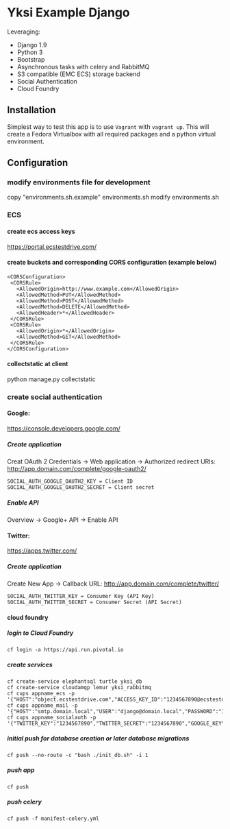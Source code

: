 # Yksi Example Django

Leveraging:
* Django 1.9
* Python 3
* Bootstrap
* Asynchronous tasks with celery and RabbitMQ
* S3 compatible (EMC ECS) storage backend
* Social Authentication
* Cloud Foundry

## Installation

Simplest way to test this app is to use ``Vagrant`` with ``vagrant up``. This will create a Fedora Virtualbox with all required packages and a python virtual environment.

## Configuration

### modify environments file for development
copy "environments.sh.example" environments.sh
modify environments.sh

### ECS

#### create ecs access keys
https://portal.ecstestdrive.com/

#### create buckets and corresponding CORS configuration (example below)
```
<CORSConfiguration>
 <CORSRule>
   <AllowedOrigin>http://www.example.com</AllowedOrigin>
   <AllowedMethod>PUT</AllowedMethod>
   <AllowedMethod>POST</AllowedMethod>
   <AllowedMethod>DELETE</AllowedMethod>
   <AllowedHeader>*</AllowedHeader>
 </CORSRule>
 <CORSRule>
   <AllowedOrigin>*</AllowedOrigin>
   <AllowedMethod>GET</AllowedMethod>
 </CORSRule>
</CORSConfiguration>
```
#### collectstatic at client
python manage.py collectstatic

### create social authentication

#### Google:
https://console.developers.google.com/

##### Create application
Creat OAuth 2 Credentials -> Web application -> Authorized redirect URIs: http://app.domain.com/complete/google-oauth2/
```
SOCIAL_AUTH_GOOGLE_OAUTH2_KEY = Client ID
SOCIAL_AUTH_GOOGLE_OAUTH2_SECRET = Client secret
```
##### Enable API
Overview -> Google+ API -> Enable API

#### Twitter:
https://apps.twitter.com/

##### Create application
Create New App -> Callback URL: http://app.domain.com/complete/twitter/
```
SOCIAL_AUTH_TWITTER_KEY = Consumer Key (API Key)
SOCIAL_AUTH_TWITTER_SECRET = Consumer Secret (API Secret)
```
#### cloud foundry

##### login to Cloud Foundry
```cf login -a https://api.run.pivotal.io```

##### create services
```
cf create-service elephantsql turtle yksi_db
cf create-service cloudamqp lemur yksi_rabbitmq
cf cups appname_ecs -p '{"HOST":"object.ecstestdrive.com","ACCESS_KEY_ID":"1234567890@ecstestdrive.emc.com","SECRET_ACCESS_KEY":"1234567890","PUBLIC_URL":"1234567890.public.ecstestdrive.com"}'
cf cups appname_mail -p '{"HOST":"smtp.domain.local","USER":"django@domain.local","PASSWORD":"1234567890","PORT":"25","TLS":"True"}'
cf cups appname_socialauth -p '{"TWITTER_KEY":"1234567890","TWITTER_SECRET":"1234567890","GOOGLE_KEY":"1234567890.apps.googleusercontent.com","GOOGLE_SECRET":"1234567890"}'
```
##### initial push for database creation or later database migrations
```cf push --no-route -c "bash ./init_db.sh" -i 1```

##### push app
```cf push```

##### push celery
```cf push -f manifest-celery.yml```
